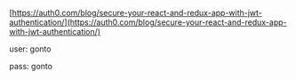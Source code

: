 [https://auth0.com/blog/secure-your-react-and-redux-app-with-jwt-authentication/](https://auth0.com/blog/secure-your-react-and-redux-app-with-jwt-authentication/)

user: gonto

pass: gonto